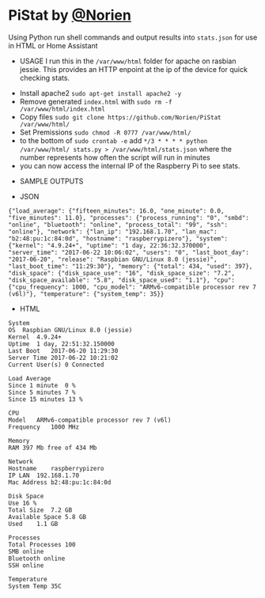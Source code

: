 # PiStat by [@Norien](https://gitter.im/norien)

Using Python run shell commands and output results into ```stats.json``` for use in HTML or Home Assistant


- USAGE
I run this in the ```/var/www/html``` folder for apache on rasbian jessie. This provides an HTTP enpoint at the ip of the device for quick checking stats.
* Install apache2 ```sudo apt-get install apache2 -y```
* Remove generated ```index.html``` with ```sudo rm -f /var/www/html/index.html```
* Copy files ```sudo git clone https://github.com/Norien/PiStat /var/www/html/```
* Set Premissions ```sudo chmod -R 0777 /var/www/html/```
* to the bottom of ```sudo crontab -e``` add ```*/3 * * * * python /var/www/html/ stats.py > /var/www/html/stats.json``` where the number represents how often the script will run in minutes
* you can now access the internal IP of the Raspberry Pi to see stats.


- SAMPLE OUTPUTS
* JSON
``` 
{"load_average": {"fifteen_minutes": 16.0, "one_minute": 0.0, "five_minutes": 11.0}, "processes": {"process_running": "0", "smbd": "online", "bluetooth": "online", "process_total": "99", "ssh": "online"}, "network": {"lan_ip": "192.168.1.70", "lan_mac": "b2:48:pu:1c:84:0d", "hostname": "raspberrypizero"}, "system": {"kernel": "4.9.24+", "uptime": "1 day, 22:36:32.370000", "server_time": "2017-06-22 10:06:02", "users": "0", "last_boot_day": "2017-06-20", "release": "Raspbian GNU/Linux 8.0 (jessie)", "last_boot_time": "11:29:30"}, "memory": {"total": 434, "used": 397}, "disk_space": {"disk_space_use": "16", "disk_space_size": "7.2", "disk_space_available": "5.8", "disk_space_used": "1.1"}, "cpu": {"cpu_frequency": 1000, "cpu_model": "ARMv6-compatible processor rev 7 (v6l)"}, "temperature": {"system_temp": 35}}
```

* HTML
```
System	
OS	Raspbian GNU/Linux 8.0 (jessie)
Kernel	4.9.24+
Uptime	1 day, 22:51:32.150000
Last Boot	2017-06-20 11:29:30
Server Time	2017-06-22 10:21:02
Current User(s)	0 Connected

Load Average	
Since 1 minute	0 %
Since 5 minutes	7 %
Since 15 minutes 13 %

CPU	
Model	ARMv6-compatible processor rev 7 (v6l)
Frequency	1000 MHz

Memory	
RAM	397 Mb free of 434 Mb

Network	
Hostname	raspberrypizero
IP LAN	192.168.1.70
Mac Address	b2:48:pu:1c:84:0d

Disk Space	
Use	16 %
Total Size	7.2 GB
Available Space	5.8 GB
Used	1.1 GB

Processes	
Total Processes	100
SMB	online
Bluetooth online
SSH	online

Temperature	
System Temp	35C
```